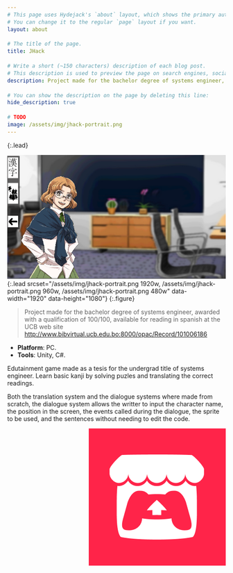 ```yaml
---
# This page uses Hydejack's `about` layout, which shows the primary author's picture and about text at the top.
# You can change it to the regular `page` layout if you want.
layout: about

# The title of the page.
title: JHack

# Write a short (~150 characters) description of each blog post.
# This description is used to preview the page on search engines, social media, etc.
description: Project made for the bachelor degree of systems engineer, awarded with a qualification of 100/100.

# You can show the description on the page by deleting this line:
hide_description: true

# TODO
image: /assets/img/jhack-portrait.png
---
```

{:.lead}

![Screenshot](/assets/img/jhack-portrait.png){:.lead srcset="/assets/img/jhack-portrait.png 1920w, /assets/img/jhack-portrait.png 960w, /assets/img/jhack-portrait.png 480w" data-width="1920" data-height="1080"}
{:.figure}

> Project made for the bachelor degree of systems engineer, awarded with a qualification of 100/100, available for reading in spanish at the UCB web site http://www.bibvirtual.ucb.edu.bo:8000/opac/Record/101006186

<ul>
  <li><b id="notice">Platform</b>: PC.</li>
  <li><b id="notice">Tools</b>: Unity, C#.</li>
</ul>

<p>Edutainment game made as a tesis for the undergrad title of systems engineer. Learn basic kanji by solving puzles and translating the correct readings.</p>

<p>Both the translation system and the dialogue systems where made from scratch, the dialogue system allows the writter to input the character name, the position in the screen, the events called during the dialogue, the sprite to be used, and the sentences without needing to edit the code.</p>

<div>
  <a class="imgclass" href="https://github.com/ZLTM/japanese_teaching_game" target="_blank">
    <img align="right" class="game-social" src="/assets/img/itch-small.png"/>
  </a>
</div>
